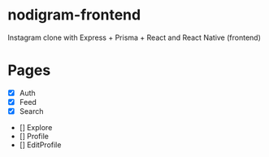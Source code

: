 # nodigram-frontend

Instagram clone with Express + Prisma + React and React Native (frontend)

# Pages

- [x] Auth
- [x] Feed
- [x] Search
- [] Explore
- [] Profile
- [] EditProfile
